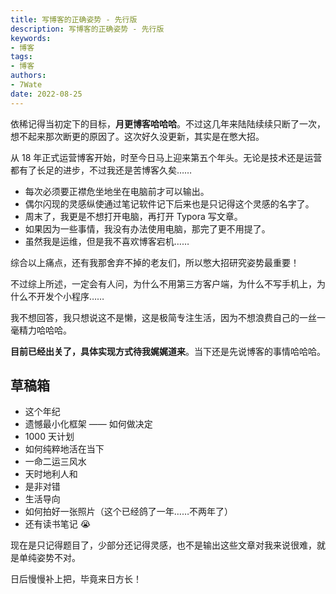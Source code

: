 ```yaml
---
title: 写博客的正确姿势 - 先行版
description: 写博客的正确姿势 - 先行版
keywords:
- 博客
tags: 
- 博客
authors:
- 7Wate
date: 2022-08-25
---
```


依稀记得当初定下的目标，**月更博客哈哈哈**。不过这几年来陆陆续续只断了一次，想不起来那次断更的原因了。这次好久没更新，其实是在憋大招。

从 18 年正式运营博客开始，时至今日马上迎来第五个年头。无论是技术还是运营都有了长足的进步，不过我还是苦博客久矣……

- 每次必须要正襟危坐地坐在电脑前才可以输出。
- 偶尔闪现的灵感纵使通过笔记软件记下后来也是只记得这个灵感的名字了。
- 周末了，我更是不想打开电脑，再打开 Typora 写文章。
- 如果因为一些事情，我没有办法使用电脑，那完了更不用提了。
- 虽然我是运维，但是我不喜欢博客宕机……

综合以上痛点，还有我那舍弃不掉的老友们，所以憋大招研究姿势最重要！

不过综上所述，一定会有人问，为什么不用第三方客户端，为什么不写手机上，为什么不开发个小程序……

我不想回答，我只想说这不是懒，这是极简专注生活，因为不想浪费自己的一丝一毫精力哈哈哈。

**目前已经出关了，具体实现方式待我娓娓道来**。当下还是先说博客的事情哈哈哈。

## 草稿箱

- 这个年纪
- 遗憾最小化框架 —— 如何做决定
- 1000 天计划
- 如何纯粹地活在当下
- 一命二运三风水
- 天时地利人和
- 是非对错
- 生活导向
- 如何拍好一张照片（这个已经鸽了一年……不两年了）
- 还有读书笔记  😭

现在是只记得题目了，少部分还记得灵感，也不是输出这些文章对我来说很难，就是单纯姿势不对。

日后慢慢补上把，毕竟来日方长！